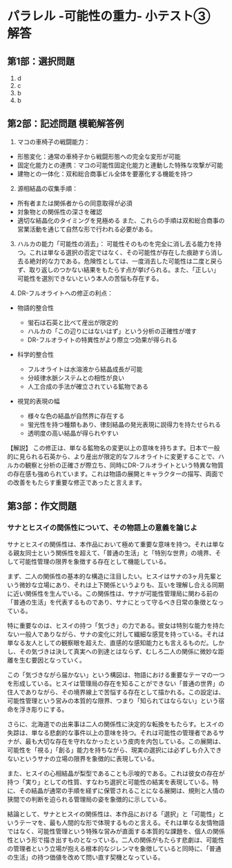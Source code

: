 # パラレル -可能性の重力- 小テスト③ 解答


## 第1部：選択問題
1. d
2. c
3. b
4. b

## 第2部：記述問題 模範解答例
1. マコの車椅子の戦闘能力：
- 形態変化：通常の車椅子から戦闘形態への完全な変形が可能
- 固定化能力との連携：マコの可能性固定化能力と連動した特殊な攻撃が可能
- 建物との一体化：双和総合商事ビル全体を要塞化する機能を持つ

2. 源相結晶の収集手順：
- 所有者または関係者からの同意取得が必須
- 対象物との関係性の深さを確認
- 適切な結晶化のタイミングを見極める
また、これらの手順は双和総合商事の営業活動を通じて自然な形で行われる必要がある。

3. ハルカの能力「可能性の消去」：
可能性そのものを完全に消し去る能力を持つ。これは単なる選択の否定ではなく、その可能性が存在した痕跡すら消し去る絶対的な力である。危険性としては、一度消去した可能性は二度と戻らず、取り返しのつかない結果をもたらす点が挙げられる。また、「正しい」可能性を選別できないという本人の苦悩も存在する。

4. DR-フルオライトへの修正の利点：

- 物語的整合性
  - 蛍石は石英と比べて産出が限定的
  - ハルカの「この辺りにはないはず」という分析の正確性が増す
  - DR-フルオライトの特異性がより際立つ効果が得られる

- 科学的整合性
  - フルオライトは水溶液から結晶成長が可能
  - 分岐律水脈システムとの相性が良い
  - 人工合成の手法が確立されている鉱物である

- 視覚的表現の幅
  - 様々な色の結晶が自然界に存在する
  - 蛍光性を持つ種類もあり、律刻結晶の発光表現に説得力を持たせられる
  - 透明度の高い結晶が得られやすい

【解説】
この修正は、単なる鉱物名の変更以上の意味を持ちます。日本で一般的に見られる石英から、より産出が限定的なフルオライトに変更することで、ハルカの観察と分析の正確さが際立ち、同時にDR-フルオライトという特異な物質の存在感も強められています。これは物語の展開とキャラクターの描写、両面での改善をもたらす重要な修正であったと言えます。

## 第3部：作文問題
### サナとヒスイの関係性について、その物語上の意義を論じよ

サナとヒスイの関係性は、本作品において極めて重要な意味を持つ。それは単なる親友同士という関係性を超えて、「普通の生活」と「特別な世界」の境界、そして可能性管理の限界を象徴する存在として機能している。

まず、二人の関係性の基本的な構造に注目したい。ヒスイはサナの3ヶ月先輩という微妙な立場にあり、それは上下関係というよりも、互いを理解し合える同期に近い関係性を生んでいる。この関係性は、サナが可能性管理局に関わる前の「普通の生活」を代表するものであり、サナにとって守るべき日常の象徴となっている。

特に重要なのは、ヒスイの持つ「気づき」の力である。彼女は特別な能力を持たない一般人でありながら、サナの変化に対して繊細な感覚を持っている。それは単なる友人としての観察眼を超えた、直感的な感知能力とも言えるものだ。しかし、その気づきは決して真実への到達とはならず、むしろ二人の関係に微妙な距離を生む要因となっていく。

この「気づきながら届かない」という構図は、物語における重要なテーマの一つを形成している。ヒスイは管理局の存在を知ることができない「普通の世界」の住人でありながら、その境界線上で苦悩する存在として描かれる。この設定は、可能性管理という営みの本質的な限界、つまり「知られてはならない」という宿命を浮き彫りにする。

さらに、北海道での出来事は二人の関係性に決定的な転換をもたらす。ヒスイの失踪は、単なる悲劇的な事件以上の意味を持つ。それは可能性の管理者であるサナが、最も大切な存在を守れなかったという皮肉を内包している。この展開は、可能性を「視る」「創る」能力を持ちながら、現実の選択には必ずしも介入できないというサナの立場の限界を象徴的に表現している。

また、ヒスイの心相結晶が梨型であることも示唆的である。これは彼女の存在が持つ「実り」としての性質、すなわち選択と可能性の結実を表現している。特に、その結晶が通常の手順を経ずに保管されることになる展開は、規則と人情の狭間での判断を迫られる管理局の姿を象徴的に示している。

結論として、サナとヒスイの関係性は、本作品における「選択」と「可能性」というテーマを、最も人間的な形で体現するものと言える。それは単なる友情物語ではなく、可能性管理という特殊な営みが直面する本質的な課題を、個人の関係性という形で描き出すものとなっている。二人の関係がもたらす悲劇は、可能性の管理者という立場が抱える根本的なジレンマを象徴していると同時に、「普通の生活」の持つ価値を改めて問い直す契機となっている。